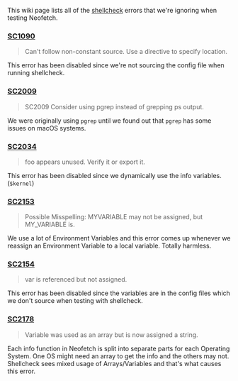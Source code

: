 This wiki page lists all of the [shellcheck](https://www.shellcheck.net/) errors that we're ignoring when testing Neofetch.


### [SC1090](https://github.com/koalaman/shellcheck/wiki/SC1090)

> Can't follow non-constant source. Use a directive to specify location.

This error has been disabled since we're not sourcing the config file when running shellcheck.


### [SC2009](https://github.com/koalaman/shellcheck/wiki/SC2009)

> SC2009 Consider using pgrep instead of grepping ps output.

We were originally using `pgrep` until we found out that `pgrep` has some issues on macOS systems.


### [SC2034](https://github.com/koalaman/shellcheck/wiki/SC2034)

> foo appears unused. Verify it or export it.

This error has been disabled since we dynamically use the info variables. (`$kernel`)


### [SC2153](https://github.com/koalaman/shellcheck/wiki/SC2153)

> Possible Misspelling: MYVARIABLE may not be assigned, but MY_VARIABLE is.

We use a lot of Environment Variables and this error comes up whenever we reassign an Environment Variable to a local variable. Totally harmless.


### [SC2154](https://github.com/koalaman/shellcheck/wiki/SC2154)

> var is referenced but not assigned.

This error has been disabled since the variables are in the config files which we don't source when testing with shellcheck.


### [SC2178](https://github.com/koalaman/shellcheck/wiki/SC2178)

> Variable was used as an array but is now assigned a string.

Each info function in Neofetch is split into separate parts for each Operating System. One OS might need an array to get the info and the others may not. Shellcheck sees mixed usage of Arrays/Variables and that's what causes this error. 

